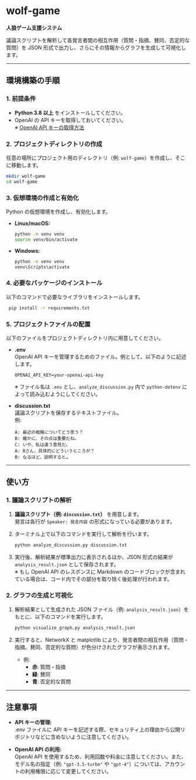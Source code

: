 # wolf-game  
**人狼ゲーム支援システム**

議論スクリプトを解析して各発言者間の相互作用（質問・指摘、賛同、否定的な質問）を JSON 形式で出力し、さらにその情報からグラフを生成して可視化します。

---

## 環境構築の手順

### 1. 前提条件

- **Python 3.8 以上** をインストールしてください。  
- OpenAI の API キーを取得しておいてください。  
  ※ [OpenAI API キーの取得方法](https://platform.openai.com/account/api-keys)

### 2. プロジェクトディレクトリの作成

任意の場所にプロジェクト用のディレクトリ（例: `wolf-game`）を作成し、そこに移動します。

```bash
mkdir wolf-game
cd wolf-game
```

### 3. 仮想環境の作成と有効化

Python の仮想環境を作成し、有効化します。

- **Linux/macOS:**

  ```bash
  python -m venv venv
  source venv/bin/activate
  ```

- **Windows:**

  ```cmd
  python -m venv venv
  venv\Scripts\activate
  ```

### 4. 必要なパッケージのインストール

以下のコマンドで必要なライブラリをインストールします。

```bash
 pip install -r requirements.txt
```

### 5. プロジェクトファイルの配置

以下のファイルをプロジェクトディレクトリ内に用意してください。

- **.env**  
  OpenAI API キーを管理するためのファイル。例として、以下のように記述します。

  ```dotenv
  OPENAI_API_KEY=your-openai-api-key
  ```

  ※ ファイル名は `.env` とし、`analyze_discussion.py` 内で `python-dotenv` によって読み込むようにしてください。

- **discussion.txt**  
  議論スクリプトを保存するテキストファイル。  
  例:

  ```
  A: 最近の戦略についてどう思う？
  B: 確かに、その点は重要だね。
  C: いや、私は違う意見だ。
  A: Bさん、具体的にどういうところが？
  B: なるほど、説明すると…
  ```

---

## 使い方

### 1. 議論スクリプトの解析

1. **議論スクリプト（例: `discussion.txt`）** を用意します。  
   発言は各行が `Speaker: 発言内容` の形式になっている必要があります。

2. ターミナル上で以下のコマンドを実行して解析を行います。

   ```bash
   python analyze_discussion.py discussion.txt
   ```

3. 実行後、解析結果が標準出力に表示されるほか、JSON 形式の結果が `analysis_result.json` として保存されます。  
   ※ もし OpenAI API のレスポンスに Markdown のコードブロックが含まれている場合は、コード内でその部分を取り除く後処理が行われます。

### 2. グラフの生成と可視化

1. 解析結果として生成された JSON ファイル（例: `analysis_result.json`）をもとに、以下のコマンドを実行します。

   ```bash
   python visualize_graph.py analysis_result.json
   ```

2. 実行すると、NetworkX と matplotlib により、発言者間の相互作用（質問・指摘、賛同、否定的な質問）が色分けされたグラフが表示されます。  
   - 例:  
     - **赤**: 質問・指摘  
     - **緑**: 賛同  
     - **青**: 否定的な質問

---

## 注意事項

- **API キーの管理:**  
  .env ファイルに API キーを記述する際、セキュリティ上の理由から公開リポジトリなどに含めないように注意してください。

- **OpenAI API の利用:**  
  OpenAI API を使用するため、利用回数や料金に注意してください。また、モデル名の指定（例: `"gpt-3.5-turbo"` や `"gpt-4"`）については、アカウントの利用権限に応じて変更してください。
